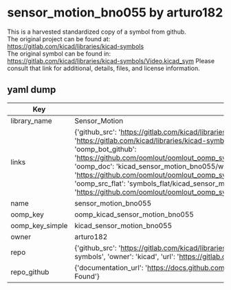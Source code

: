 # sensor_motion_bno055 by arturo182  
This is a harvested standardized copy of a symbol from github.  
The original project can be found at:  
https://gitlab.com/kicad/libraries/kicad-symbols  
The original symbol can be found in:
https://gitlab.com/kicad/libraries/kicad-symbols/Video.kicad_sym
Please consult that link for additional, details, files, and license information.  
## yaml dump  
| Key | Value |  
| --- | --- |  
| library_name | Sensor_Motion |  
| links | {'github_src': 'https://gitlab.com/kicad/libraries/kicad-symbols/Video.kicad_sym', 'github_src_repo': 'https://gitlab.com/kicad/libraries/kicad-symbols', 'oomp_bot': 'kicad_sensor_motion_bno055/working', 'oomp_bot_github': 'https://github.com/oomlout/oomlout_oomp_symbol_bot/tree/main/kicad_sensor_motion_bno055/working', 'oomp_doc': 'kicad_sensor_motion_bno055/working', 'oomp_doc_github': 'https://github.com/oomlout/oomlout_oomp_symbol_doc/tree/main/kicad_sensor_motion_bno055/working', 'oomp_src_flat': 'symbols_flat/kicad_sensor_motion_bno055/working', 'oomp_src_flat_github': 'https://github.com/oomlout/oomlout_oomp_symbol_src/tree/main/kicad_sensor_motion_bno055/working'} |  
| name | sensor_motion_bno055 |  
| oomp_key | oomp_kicad_sensor_motion_bno055 |  
| oomp_key_simple | kicad_sensor_motion_bno055 |  
| owner | arturo182 |  
| repo | {'github_src': 'https://gitlab.com/kicad/libraries/kicad-symbols/Video.kicad_sym', 'name': 'libraries/kicad-symbols', 'owner': 'kicad', 'url': 'https://gitlab.com/kicad/libraries/kicad-symbols'} |  
| repo_github | {'documentation_url': 'https://docs.github.com/rest/repos/repos#get-a-repository', 'message': 'Not Found'} |  

